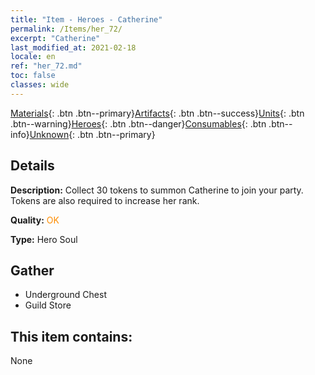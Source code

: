 ```yaml
---
title: "Item - Heroes - Catherine"
permalink: /Items/her_72/
excerpt: "Catherine"
last_modified_at: 2021-02-18
locale: en
ref: "her_72.md"
toc: false
classes: wide
---
```

 [Materials](/Items/){: .btn .btn--primary}[Artifacts](/Items/Artifacts/){: .btn .btn--success}[Units](/Items/Units/){: .btn .btn--warning}[Heroes](/Items/Heroes/){: .btn .btn--danger}[Consumables](/Items/Consumables/){: .btn .btn--info}[Unknown](/Items/Unknown/){: .btn .btn--primary}

## Details
 **Description:** Collect 30 tokens to summon Catherine to join your party. Tokens are also required to increase her rank.

 **Quality:** <span style="color: #FF8C00">OK</span>

 **Type:** Hero Soul

## Gather

*    Underground Chest 
*    Guild Store 

## This item contains:

  None

